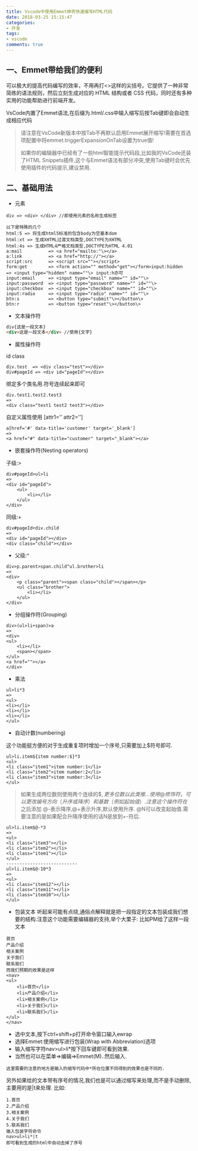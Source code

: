 ```yaml
---
title: Vscode中使用Emmet神奇快速编写HTML代码 
date: 2018-03-25 15:15:47
categories:
- 开发
tags:
- vscode
comments: true
---
```


## 一、Emmet带给我们的便利
可以极大的提高代码编写的效率，不用再打<>这样的尖括号。它提供了一种非常简练的语法规则，然后立刻生成对应的 HTML 结构或者 CSS 代码，同时还有多种实用的功能帮助进行前端开发。

<!-- more -->

VsCode内置了Emmet语法,在后缀为.html/.css中输入缩写后按Tab键即会自动生成相应代码

> 请注意在VsCode新版本中按Tab不再默认启用Emmet展开缩写!需要在首选项配置中将emmet.triggerExpansionOnTab设置为true值!
> 
> 如果你的编辑器中已经有了一些html智能提示代码段,比如我的VsCode还装了HTML Snippets插件,这个与Emmet语法有部分冲突,使用Tab键时会优先使用插件的代码提示,建议禁用.

## 二、基础用法
- 元素

```
div => <div> </div> //即使用元素的名称生成标签

以下是特殊的几个
html:5 => 将生成html5标准的包含body为空基本dom
html:xt => 生成XHTML过渡文档类型,DOCTYPE为XHTML
html:4s => 生成HTML4严格文档类型,DOCTYPE为HTML 4.01
a:mail          => <a href="mailto:"\></a>
a:link          => <a href="http://"></a>
script:src      => <script src=""></script>
form:get        => <form action="" method="get"></form>input:hidden    => <input type="hidden" name=""\> input:h亦可
input:email     => <input type="email" name="" id=""\>
input:password  => <input type="password" name="" id=""\>
input:checkbox  => <input type="checkbox" name="" id=""\>
input:radio     => <input type="radio" name="" id=""\>
btn:s           => <button type="submit"\></button\>
btn:r           => <button type="reset"\></button\>
```

- 文本操作符


```html
div{这是一段文本}
<div>这是一段文本</div> //使用{文字}
```

- 属性操作符

id class

```
div.test  => <div class="test"></div>
div#pageId => <div id="pageId"></div>
```

绑定多个类名用.符号连续起来即可


```
div.test1.test2.test3
=>
<div class="test1 test2 test3"></div>
```

自定义属性使用 [attr1=’’ attr2=’’]

```
a[href='#' data-title='customer' target='_blank']
=>
<a href="#" data-title="customer" target="_blank"></a>
```

- 嵌套操作符(Nesting operators)

子级:>

```
div#pageId>ul>li 
=> 
<div id="pageId">
    <ul>
        <li></li>
    </ul>
</div>
```


同级:+

```
div#pageId+div.child
=>
<div id="pageId"></div>
<div class="child"></div>
```



- 父级:^


```
div>p.parent>span.child^ul.brother>li
=>
<div>
    <p class="parent"><span class="child"></span></p>
    <ul class="brother">
        <li></li>
    </ul>
</div>
```

- 分组操作符(Grouping)

```
div>(ul>li+span)>a
=>
<div>
<ul>
    <li></li>
    <span></span>
</ul>
<a href=""></a>
</div>
```

- 乘法

```
ul>li*3
=>
<ul>
<li></li>
<li></li>
<li></li>
</ul>
```

- 自动计数(numbering)

这个功能挺方便的对于生成重复项时增加一个序号,只需要加上$符号即可.

```
ul>li.item${item number:$}*3
<ul>
<li class="item1">item number:1</li>
<li class="item2">item number:2</li>
<li class="item3">item number:3</li>
</ul>
```

> 如果生成两位数则使用两个连续的$$,更多位数以此类推…
> 使用@修饰符，可以更改编号方向（升序或降序）和基数（例如起始值）.注意这个操作符在$之后添加
> @-表示降序,@+表示升序,默认使用升序.
> @N可以改变起始值.需要注意的是如果配合升降序使用的话N是放到+-符后.

```
ul>li.item$@-*3
=>
<ul>
<li class="item3"></li>
<li class="item2"></li>
<li class="item1"></li>
</ul>
---------------------------
ul>li.item$@-10*3
=>
<ul>
<li class="item12"></li>
<li class="item11"></li>
<li class="item10"></li>
</ul>
```

- 包装文本
听起来可能有点绕,通俗点解释就是把一段指定的文本包装成我们想要的结构.注意这个功能需要编辑器的支持,举个大栗子:
比如PM给了这样一段文本

```
首页
产品介绍
相关案例
关于我们
联系我们
而我们预期的效果是这样
<nav>
<ul>
    <li>首页</li>
    <li>产品介绍</li>
    <li>相关案例</li>
    <li>关于我们</li>
    <li>联系我们</li>
</ul>
</nav>
```

- 选中文本,按下ctrl+shift+p打开命令窗口输入ewrap
- 选择Emmet:使用缩写进行包装(Wrap with Abbreviation)选项
- 输入缩写字符nav>ul>li*按下回车键即可看到效果.
- 当然也可以在菜单=>编辑=>Emmet(M)..然后输入.

```
这里需要的注意的地方是输入的缩写代码中*所在位置不同得到的效果也是不同的.
```

另外如果给的文本带有序号的情况,我们也是可以通过缩写来处理,而不是手动删除,主要用的是|t来处理.
比如:


```
1.首页
2.产品介绍
3.相关案例
4.关于我们
5.联系我们
输入包装字符命令
nav>ul>li*|t
即可看到生成的html中自动去掉了序号
```
